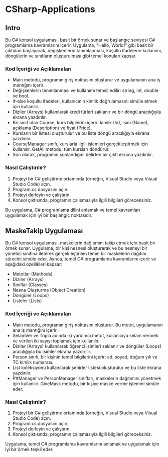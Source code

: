 # CSharp-Applications

## Intro

Bu C# konsol uygulaması, basit bir örnek sunar ve başlangıç seviyesi C# programlama kavramlarını içerir. Uygulama, "Hello, World!" gibi basit bir çıktıdan başlayarak, değişkenlerin tanımlanması, koşullu ifadelerin kullanımı, döngülerin ve sınıfların oluşturulması gibi temel konuları kapsar.

### Kod İçeriği ve Açıklamaları
- Main metodu, programın giriş noktasını oluşturur ve uygulamanın ana iş mantığını içerir.
- Değişkenlerin tanımlanması ve kullanımı temsil edilir: string, int, double ve bool.
- if-else koşullu ifadeleri, kullanıcının kimlik doğrulamasını simüle etmek için kullanılır.
- Diziler (Arrays) kullanılarak kredi türleri saklanır ve bir döngü aracılığıyla ekrana yazdırılır.
- Bir sınıf olan Course, kurs bilgilerini içerir: kimlik (Id), isim (Name), açıklama (Description) ve fiyat (Price).
- Kursların bir listesi oluşturulur ve bu liste döngü aracılığıyla ekrana yazdırılır.
- CourseManager sınıfı, kurslarla ilgili işlemleri gerçekleştirmek için kullanılır. GetAll metodu, tüm kursları döndürür.
- Son olarak, programın sonlandığını belirten bir çıktı ekrana yazdırılır.

### Nasıl Çalıştırılır?
1. Projeyi bir C# geliştirme ortamında (örneğin, Visual Studio veya Visual Studio Code) açın.
2. Program.cs dosyasını açın.
3. Projeyi derleyin ve çalıştırın.
4. Konsol çıktısında, programın çalışmasıyla ilgili bilgileri göreceksiniz.

Bu uygulama, C# programlama dilini anlamak ve temel kavramları uygulamak için iyi bir başlangıç ​​noktasıdır.


## MaskeTakip Uygulaması

Bu C# konsol uygulaması, maskelerin dağıtımını takip etmek için basit bir örnek sunar. Uygulama, bir kişi nesnesi oluşturarak ve bu nesneyi bir yönetici sınıfına ileterek gerçekleştirilen temel bir maskelerin dağıtım sürecini simüle eder. Ayrıca, temel C# programlama kavramlarını içerir ve aşağıdaki özellikleri kapsar:

- Metotlar (Methods)
- Diziler (Arrays)
- Sınıflar (Classes)
- Nesne Oluşturma (Object Creation)
- Döngüler (Loops)
- Listeler (Lists)

### Kod İçeriği ve Açıklamaları

- Main metodu, programın giriş noktasını oluşturur. Bu metot, uygulamanın ana iş mantığını içerir.
- SelamVer ve Topla adında iki yardımcı metot, kullanıcıya selam vermek ve verilen iki sayıyı toplamak için kullanılır.
- Diziler (Arrays) kullanılarak öğrenci isimleri saklanır ve döngüler (Loops) aracılığıyla bu isimler ekrana yazdırılır.
- Person sınıfı, bir kişinin temel bilgilerini içerir: ad, soyad, doğum yılı ve TC kimlik numarası.
- List koleksiyonu kullanılarak şehirler listesi oluşturulur ve bu liste ekrana yazdırılır.
- PttManager ve PersonManager sınıfları, maskelerin dağıtımını yönetmek için kullanılır. GiveMask metodu, bir kişiye maske verme işlemini simüle eder.

### Nasıl Çalıştırılır?

1. Projeyi bir C# geliştirme ortamında (örneğin, Visual Studio veya Visual Studio Code) açın.
2. Program.cs dosyasını açın.
3. Projeyi derleyin ve çalıştırın.
4. Konsol çıktısında, programın çalışmasıyla ilgili bilgileri göreceksiniz.

Uygulama, temel C# programlama kavramlarını anlamak ve uygulamak için iyi bir örnek teşkil eder.
